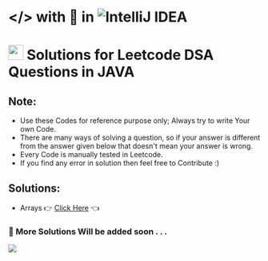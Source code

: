 # </> with 💛 in ![IntelliJ IDEA](https://img.shields.io/badge/IntelliJIDEA-000000.svg?style=for-the-badge&logo=intellij-idea&logoColor=white)
# <img src="https://c.tenor.com/8McIGu0Tf_QAAAAj/fire-joypixels.gif" height="30px"> Solutions for Leetcode DSA Questions in JAVA 
## Note:
- Use these Codes for reference purpose only; Always try to write Your own Code.
- There are many ways of solving a question, so if your answer is different from the answer given below that doesn't mean your answer is wrong. 
- Every Code is manually tested in Leetcode.
- If you find any error in solution then feel free to Contribute :)

## Solutions:
- Arrays 👉 [Click Here](https://github.com/VishwaGauravIn/Java-DSA-Solutions/blob/main/05-Arrays-Solutions.md) 👈

### 🚧 More Solutions Will be added soon . . .

![](https://komarev.com/ghpvc/?username=VishwaGauravIn&color=yellow&label=Views)

